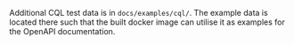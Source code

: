 Additional CQL test data is in `docs/examples/cql/`. The example data is located there such that the built docker image
can utilise it as examples for the OpenAPI documentation.
